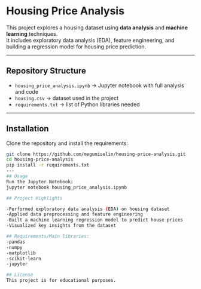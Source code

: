 
# Housing Price Analysis

This project explores a housing dataset using **data analysis** and **machine learning** techniques.  
It includes exploratory data analysis (EDA), feature engineering, and building a regression model for housing price prediction.

---

## Repository Structure
- `housing_price_analysis.ipynb` → Jupyter notebook with full analysis and code  
- `housing.csv` → dataset used in the project  
- `requirements.txt` → list of Python libraries needed  

---

## Installation
Clone the repository and install the requirements:

```bash
git clone https://github.com/megumiselin/housing-price-analysis.git
cd housing-price-analysis
pip install -r requirements.txt
---
## Usage
Run the Jupyter Notebook:
jupyter notebook housing_price_analysis.ipynb

## Project Highlights

-Performed exploratory data analysis (EDA) on housing dataset
-Applied data preprocessing and feature engineering
-Built a machine learning regression model to predict house prices
-Visualized key insights from the dataset

## Requirements/Main libraries:
-pandas
-numpy
-matplotlib
-scikit-learn
-jupyter

## License
This project is for educational purposes.
